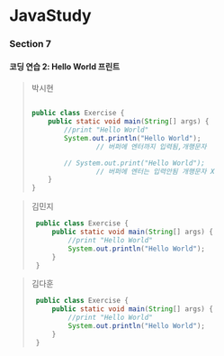 # JavaStudy
### Section 7
#### 코딩 연습 2: Hello World 프린트
> 박시현
>	```java
>
> 	public class Exercise {
>	    public static void main(String[] args) {
>	        //print "Hello World"
>	        System.out.println("Hello World");
>					// 버퍼에 엔터까지 입력됨,개행문자
>	
>	        // System.out.print("Hello World");
>					// 버퍼에 엔터는 입력안됨 개행문자 X
>	    }
>	}
>	```

> 김민지
> ```java
>  public class Exercise {
>      public static void main(String[] args) {
>          //print "Hello World"
>          System.out.println("Hello World");
>      }
>  }
>```

> 김다훈
> ```java
>  public class Exercise {
>      public static void main(String[] args) {
>          //print "Hello World"
>          System.out.println("Hello World");
>      }
>  }
>```
>




